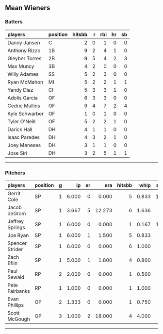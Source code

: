 ## Mean Wieners

### Batters

 
|players        |position | hitsbb|  r| rbi| hr| sb| 
|:--------------|:--------|------:|--:|---:|--:|--:| 
|Danny Jansen   |C        |      2|  0|   1|  0|  0| 
|Anthony Rizzo  |1B       |      9|  2|   4|  1|  0| 
|Gleyber Torres |2B       |      9|  5|   4|  2|  3| 
|Max Muncy      |3B       |      4|  2|   0|  0|  0| 
|Willy Adames   |SS       |      5|  2|   3|  0|  0| 
|Ryan McMahon   |MI       |      5|  2|   2|  1|  1| 
|Yandy Diaz     |CI       |      5|  3|   3|  1|  0| 
|Adolis Garcia  |OF       |      6|  3|   3|  0|  0| 
|Cedric Mullins |OF       |      9|  4|   7|  2|  4| 
|Kyle Schwarber |OF       |      1|  0|   1|  0|  0| 
|Tyler O'Neill  |OF       |      5|  2|   2|  1|  0| 
|Darick Hall    |DH       |      4|  1|   1|  0|  0| 
|Isaac Paredes  |DH       |      4|  3|   2|  1|  0| 
|Joey Meneses   |DH       |      3|  1|   1|  0|  0| 
|Jose Siri      |DH       |      3|  2|   5|  1|  1| 

* * *

### Pitchers

 
|players         |position |  g|    ip| er|    era| hitsbb|  whip| so|  w| sv| 
|:---------------|:--------|--:|-----:|--:|------:|------:|-----:|--:|--:|--:| 
|Gerrit Cole     |SP       |  1| 6.000|  0|  0.000|      5| 0.833| 11|  1|  0| 
|Jacob deGrom    |SP       |  1| 3.667|  5| 12.273|      6| 1.636|  7|  0|  0| 
|Jeffrey Springs |SP       |  1| 6.000|  0|  0.000|      1| 0.167| 12|  1|  0| 
|Joe Ryan        |SP       |  1| 6.000|  1|  1.500|      5| 0.833|  6|  1|  0| 
|Spencer Strider |SP       |  1| 6.000|  0|  0.000|      6| 1.000|  9|  1|  0| 
|Zach Eflin      |SP       |  1| 5.000|  1|  1.800|      4| 0.800|  5|  1|  0| 
|Paul Sewald     |RP       |  2| 2.000|  0|  0.000|      1| 0.500|  1|  1|  0| 
|Pete Fairbanks  |RP       |  1| 1.000|  0|  0.000|      1| 1.000|  0|  0|  0| 
|Evan Phillips   |OP       |  2| 1.333|  0|  0.000|      1| 0.750|  0|  0|  0| 
|Scott McGough   |OP       |  3| 1.000|  2| 18.000|      4| 4.000|  1|  0|  1| 


* * *


